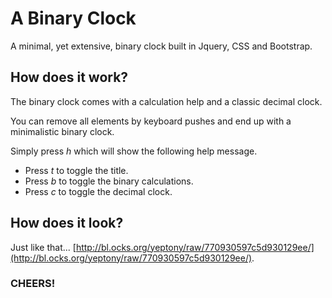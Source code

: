 A Binary Clock
==============
A minimal, yet extensive, binary clock built in Jquery, CSS and Bootstrap.

How does it work?
-----------------
The binary clock comes with a calculation help and a classic decimal clock.

You can remove all elements by keyboard pushes and end up with a minimalistic binary clock.

Simply press _h_ which will show the following help message.

- Press _t_ to toggle the title.
- Press _b_ to toggle the binary calculations.
- Press _c_ to toggle the decimal clock.

How does it look?
-----------------
Just like that...
[http://bl.ocks.org/yeptony/raw/770930597c5d930129ee/](http://bl.ocks.org/yeptony/raw/770930597c5d930129ee/).

### CHEERS!

